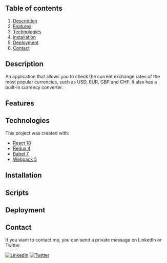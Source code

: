 <!-- PROJECT TITLE -->

<!-- TABLE OF CONTENTS -->
## Table of contents
1. [Description](#description)
2. [Features](#features)
3. [Technologies](#technologies)
4. [Installation](#installation)
5. [Deployment](#deployment)
6. [Contact](#contact)

<!-- DESCRIPTION -->
## Description
An application that allows you to check the current exchange rates of the most popular currencies, such as USD, EUR, GBP and CHF. It also has a built-in currency converter.

<!-- FEATURES -->
## Features

<!-- TECHNOLOGIES -->
## Technologies
This project was created with:
- [React 18](https://reactjs.org/)
- [Redux 4](https://redux.js.org/)
- [Babel 7](https://babeljs.io/)
- [Webpack 5](https://webpack.js.org/)

<!-- INSTALLATION -->
## Installation

<!-- SCRIPTS -->
## Scripts

<!-- DEPLOYMENT -->
## Deployment

<!-- CONTACT -->
## Contact
If you want to contact me, you can send a private message on LinkedIn or Twitter.

[![LinkedIn](https://img.shields.io/badge/LinkedIn-0a66c2?style=flat&logo=linkedin)](https://www.linkedin.com/in/lszymanski7)
[![Twitter](https://img.shields.io/twitter/follow/lszymanski7_?label=Twitter&style=social)](https://twitter.com/lszymanski7_)